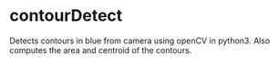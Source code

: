 # contourDetect

Detects contours in blue from camera using openCV in python3. Also computes the area and centroid of the contours. 
